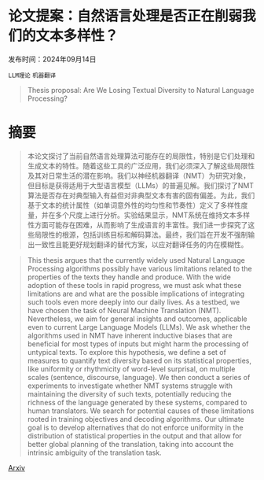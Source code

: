 # 论文提案：自然语言处理是否正在削弱我们的文本多样性？

发布时间：2024年09月14日

`LLM理论` `机器翻译`

> Thesis proposal: Are We Losing Textual Diversity to Natural Language Processing?

# 摘要

> 本论文探讨了当前自然语言处理算法可能存在的局限性，特别是它们处理和生成文本的特性。随着这些工具的广泛应用，我们必须深入了解这些局限性及其对日常生活的潜在影响。我们以神经机器翻译（NMT）为研究对象，但目标是获得适用于大型语言模型（LLMs）的普遍见解。我们探讨了NMT算法是否存在对典型输入有益但对非典型文本有害的固有偏差。为此，我们基于文本的统计属性（如单词意外性的均匀性和节奏性）定义了多样性度量，并在多个尺度上进行分析。实验结果显示，NMT系统在维持文本多样性方面可能存在困难，从而影响了生成语言的丰富性。我们进一步探究了这些局限性的根源，包括训练目标和解码算法。最终，我们旨在开发不强制输出一致性且能更好规划翻译的替代方案，以应对翻译任务的内在模糊性。

> This thesis argues that the currently widely used Natural Language Processing algorithms possibly have various limitations related to the properties of the texts they handle and produce. With the wide adoption of these tools in rapid progress, we must ask what these limitations are and what are the possible implications of integrating such tools even more deeply into our daily lives.
  As a testbed, we have chosen the task of Neural Machine Translation (NMT). Nevertheless, we aim for general insights and outcomes, applicable even to current Large Language Models (LLMs). We ask whether the algorithms used in NMT have inherent inductive biases that are beneficial for most types of inputs but might harm the processing of untypical texts. To explore this hypothesis, we define a set of measures to quantify text diversity based on its statistical properties, like uniformity or rhythmicity of word-level surprisal, on multiple scales (sentence, discourse, language). We then conduct a series of experiments to investigate whether NMT systems struggle with maintaining the diversity of such texts, potentially reducing the richness of the language generated by these systems, compared to human translators.
  We search for potential causes of these limitations rooted in training objectives and decoding algorithms. Our ultimate goal is to develop alternatives that do not enforce uniformity in the distribution of statistical properties in the output and that allow for better global planning of the translation, taking into account the intrinsic ambiguity of the translation task.

[Arxiv](https://arxiv.org/abs/2409.09568)
